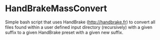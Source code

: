HandBrakeMassConvert
====================

Simple bash script that uses HandBrake (http://handbrake.fr) to convert all files found within a user defined input directory (recursively) with a given suffix to a given HandBrake preset with a given new suffix.
